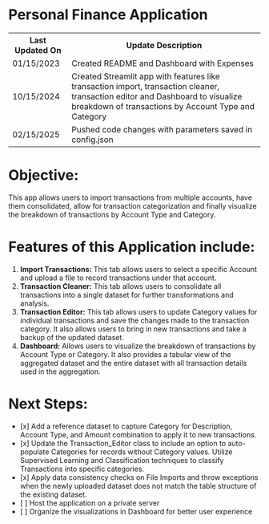 <html>
<h1>Personal Finance Application</h1>
<table>
    <tr>
        <th>Last Updated On</th>
        <th>Update Description</th>
    </tr>
    <tr>
        <td>01/15/2023</td>
        <td>Created README and Dashboard with Expenses</td>
    </tr>
    <tr>
        <td>10/15/2024</td>
        <td>Created Streamlit app with features like transaction import, transaction cleaner, transaction editor and Dashboard to visualize breakdown of transactions by Account Type and Category</td>
    </tr>
    <tr>
        <td>02/15/2025</td>
        <td>Pushed code changes with parameters saved in config.json</td>
    </tr>
</table>

<h1>Objective:</h1>
<p>This app allows users to import transactions from multiple accounts, have them consolidated, allow for transaction categorization and finally visualize the breakdown of transactions by Account Type and Category.</p>

<h1>Features of this Application include:</h1>
<ol>
    <li><strong>Import Transactions:</strong> This tab allows users to select a specific Account and upload a file to record transactions under that account.</li>
    <li><strong>Transaction Cleaner:</strong> This tab allows users to consolidate all transactions into a single dataset for further transformations and analysis.</li>
    <li><strong>Transaction Editor:</strong> This tab allows users to update Category values for individual transactions and save the changes made to the transaction category. It also allows users to bring in new transactions and take a backup of the updated dataset.</li>
    <li><strong>Dashboard:</strong> Allows users to visualize the breakdown of transactions by Account Type or Category. It also provides a tabular view of the aggregated dataset and the entire dataset with all transaction details used in the aggregation.</li>
</ol>

<h1>Next Steps:</h1>
<ul>
    <li> [x] Add a reference dataset to capture Category for Description, Account Type, and Amount combination to apply it to new transactions.</li>
    <li> [x] Update the Transaction_Editor class to include an option to auto-populate Categories for records without Category values. Utilize Supervised Learning and Classification techniques to classify Transactions into specific categories.</li>
    <li> [x] Apply data consistency checks on File Imports and throw exceptions when the newly uploaded dataset does not match the table structure of the existing dataset.</li>
    <li> [ ] Host the application on a private server</li>
    <li> [ ] Organize the visualizations in Dashboard for better user experience</li>
</ul>
</html>
